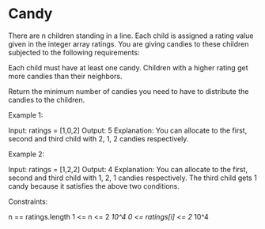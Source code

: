 # Candy

There are n children standing in a line. Each child is assigned a rating value given in the integer array ratings.
You are giving candies to these children subjected to the following requirements:

Each child must have at least one candy.
Children with a higher rating get more candies than their neighbors.

Return the minimum number of candies you need to have to distribute the candies to the children.

Example 1:

Input: ratings = [1,0,2]
Output: 5
Explanation: You can allocate to the first, second and third child with 2, 1, 2 candies respectively.

Example 2:

Input: ratings = [1,2,2]
Output: 4
Explanation: You can allocate to the first, second and third child with 1, 2, 1 candies respectively.
The third child gets 1 candy because it satisfies the above two conditions.

Constraints:

n == ratings.length
1 <= n <= 2 *10^4
0 <= ratings[i] <= 2* 10^4
